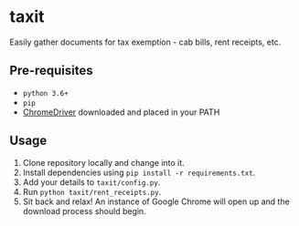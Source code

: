 # taxit
Easily gather documents for tax exemption - cab bills, rent receipts, etc.

## Pre-requisites

- `python 3.6+`
- `pip`
- [ChromeDriver](https://sites.google.com/a/chromium.org/chromedriver/downloads) downloaded and placed in your PATH

## Usage

1. Clone repository locally and change into it.
2. Install dependencies using `pip install -r requirements.txt`.
3. Add your details to `taxit/config.py`.
4. Run `python taxit/rent_receipts.py`.
5. Sit back and relax! An instance of Google Chrome will open up and the download process should begin.